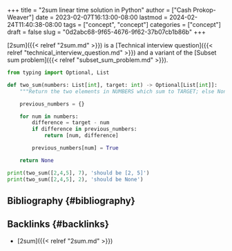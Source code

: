 +++
title = "2sum linear time solution in Python"
author = ["Cash Prokop-Weaver"]
date = 2023-02-07T16:13:00-08:00
lastmod = 2024-02-24T11:40:38-08:00
tags = ["concept", "concept"]
categories = ["concept"]
draft = false
slug = "0d2abc68-9f65-4676-9f62-37b07cb1b86b"
+++

[2sum]({{< relref "2sum.md" >}}) is a [Technical interview question]({{< relref "technical_interview_question.md" >}}) and a variant of the [Subset sum problem]({{< relref "subset_sum_problem.md" >}}).

```python
from typing import Optional, List

def two_sum(numbers: List[int], target: int) -> Optional[List[int]]:
    """Return the two elements in NUMBERS which sum to TARGET; else None."""

    previous_numbers = {}

    for num in numbers:
        difference = target - num
        if difference in previous_numbers:
            return [num, difference]

        previous_numbers[num] = True

    return None

print(two_sum([2,4,5], 7), 'should be [2, 5]')
print(two_sum([2,4,5], 2), 'should be None')
```


## Bibliography {#bibliography}

<style>.csl-entry{text-indent: -1.5em; margin-left: 1.5em;}</style><div class="csl-bib-body">
</div>


## Backlinks {#backlinks}

-   [2sum]({{< relref "2sum.md" >}})
